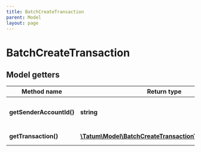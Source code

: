 ```yaml
---
title: BatchCreateTransaction
parent: Model
layout: page
---
```


# BatchCreateTransaction

## Model getters

Method name | Return type | Description | Notes
------------ | ------------- | ------------- | -------------
**getSenderAccountId()** | **string** | Internal sender account ID within Tatum platform <br>Example: `5e6645712b55823de7ea82f1` |
**getTransaction()** | [**\Tatum\Model\BatchCreateTransactionTransactionInner[]**](../BatchCreateTransactionTransactionInner) | Array of block seals. <br>Example: `null` | [optional]

